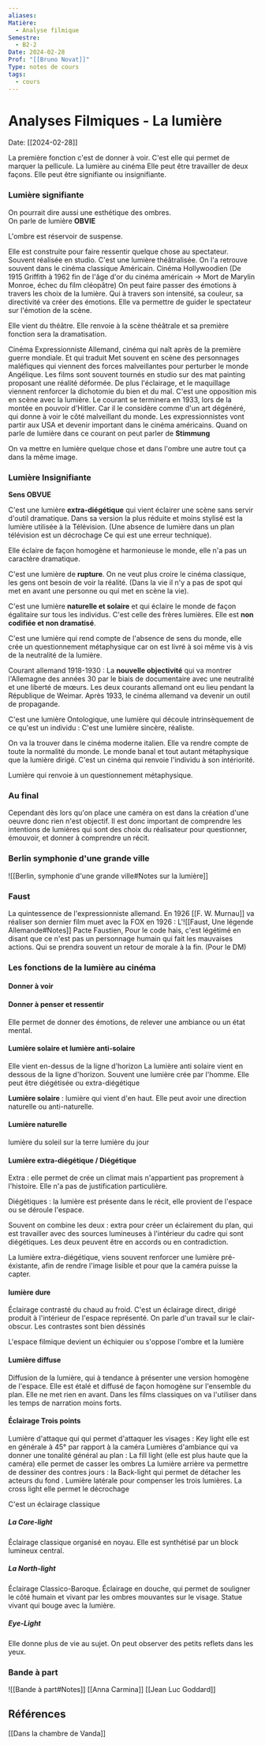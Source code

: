 ```yaml
---
aliases: 
Matière:
  - Analyse filmique
Semestre:
  - B2-2
Date: 2024-02-28
Prof: "[[Bruno Novat]]"
Type: notes de cours
tags:
  - cours
---
```

# Analyses Filmiques - La lumière
Date: [[2024-02-28]] 

La première fonction c'est de donner à voir. C'est elle qui permet de marquer la pellicule. 
La lumière au cinéma Elle peut être travailler de deux façons. 
Elle peut être signifiante ou insignifiante. 

### Lumière signifiante 
On pourrait dire aussi une esthétique des ombres.  
On parle de lumière **OBVIE**

L'ombre est réservoir de suspense.

Elle est construite pour faire ressentir quelque chose au spectateur. Souvent réalisée en studio. C'est une lumière théâtralisée. On l'a retrouve souvent dans le cinéma classique Américain. Cinéma Hollywoodien (De 1915 Griffith à 1962 fin de l'âge d'or du cinéma américain → Mort de Marylin Monroe, échec du film cléopâtre)
On peut faire passer des émotions à travers les choix de la lumière. Qui à travers son intensité, sa couleur, sa directivité va créer des émotions. 
Elle va permettre de guider le spectateur sur l'émotion de la scène. 

Elle vient du théâtre. Elle renvoie à la scène théâtrale et sa première fonction sera la dramatisation. 

Cinéma Expressionniste Allemand, cinéma qui naît après de la première guerre mondiale. Et qui traduit 
Met souvent en scène des personnages maléfiques qui viennent des forces malveillantes pour perturber le monde Angélique. 
Les films sont souvent tournés en studio sur des mat painting proposant une réalité déformée. De plus l'éclairage, et le maquillage viennent renforcer la dichotomie du bien et du mal. C'est une opposition mis en scène avec la lumière. 
Le courant se terminera en 1933, lors de la montée en pouvoir d'Hitler. Car il le considère comme d'un art dégénéré, qui donne à voir le côté malveillant du monde. 
Les expressionnistes vont partir aux USA et devenir important dans le cinéma américains. 
Quand on parle de lumière dans ce courant on peut parler de **Stimmung** 

On va mettre en lumière quelque chose et dans l'ombre une autre tout ça dans la même image. 

### Lumière Insignifiante 
**Sens OBVUE**

C'est une lumière **extra-diégétique** qui vient éclairer une scène sans servir d'outil dramatique. Dans sa version la plus réduite et moins stylisé est la lumière utilisée à la Télévision. (Une absence de lumière dans un plan télévision est un décrochage Ce qui est une erreur technique).

Elle éclaire de façon homogène et harmonieuse le monde, elle n'a pas un caractère dramatique. 

C'est une lumière de **rupture**. On ne veut plus croire le cinéma classique, les gens ont besoin de voir la réalité. (Dans la vie il n'y a pas de spot qui met en avant une personne ou qui met en scène la vie). 

C'est une lumière **naturelle et solaire** et qui éclaire le monde de façon égalitaire sur tous les individus. C'est celle des frères lumières. 
Elle est **non codifiée et non dramatisé**. 

C'est une lumière qui rend compte de l'absence de sens du monde, elle crée un questionnement métaphysique car on est livré à soi même vis à vis de la neutralité de la lumière. 

Courant allemand  1918-1930 : La **nouvelle objectivité** qui va montrer l'Allemagne des années 30 par le biais de documentaire avec une neutralité et une liberté de mœurs. 
Les deux courants allemand ont eu lieu pendant la République de Weimar. 
Après 1933, le cinéma allemand va devenir un outil de propagande. 



C'est une lumière Ontologique, une lumière qui découle intrinsèquement de ce qu'est un individu : C'est une lumière sincère, réaliste. 

On va la trouver dans le cinéma moderne italien. Elle va rendre compte de toute la normalité du monde. 
Le monde banal et tout autant métaphysique que la lumière dirigé. C'est un cinéma qui renvoie l'individu à son intériorité.

Lumière qui renvoie à un questionnement métaphysique. 

### Au final 

Cependant dès lors qu'on place une caméra on est dans la création d'une oeuvre donc rien n'est objectif. 
Il est donc important de comprendre les intentions de lumières qui sont des choix du réalisateur pour questionner, émouvoir, et donner à comprendre un récit. 
### Berlin symphonie d'une grande ville
![[Berlin, symphonie d'une grande ville#Notes sur la lumière]]
### Faust 
La quintessence de l'expressionniste allemand. 
En 1926 [[F. W. Murnau]] va réaliser son dernier film muet avec la FOX en 1926 : L'![[Faust, Une légende Allemande#Notes]]
Pacte Faustien, Pour le code hais, c'est légétimé en disant que ce n'est pas un personnage humain qui fait les mauvaises actions. Qui se prendra souvent un retour de morale à la fin. (Pour le DM)
### Les fonctions de la lumière au cinéma 
#### Donner à voir 
#### Donner à penser et ressentir 
Elle permet de donner des émotions, de relever une ambiance ou un état mental. 

#### Lumière solaire et lumière anti-solaire

Elle vient en-dessus de la ligne d'horizon
La lumière anti solaire vient en dessous de la ligne d'horizon. Souvent une lumière crée par l'homme. Elle peut être diégétisée ou extra-diégétique

**Lumière solaire** : lumière qui vient d'en haut. Elle peut avoir une direction naturelle ou anti-naturelle. 

#### Lumière naturelle
 lumière du soleil sur la terre lumière du jour
#### Lumière extra-diégétique / Diégétique 
Extra : elle permet de crée un climat mais n'appartient pas proprement à l'histoire. Elle n'a pas de justification particulière. 

Diégétiques : la lumière est présente dans le récit, elle provient de l'espace ou se déroule l'espace. 

Souvent on combine les deux : extra pour créer un éclairement du plan, qui est travailler avec des sources lumineuses à l'intérieur du cadre qui sont diégétiques. Les deux peuvent être en accords ou en contradiction. 

La lumière extra-diégétique, viens souvent renforcer une lumière pré-éxistante, afin de rendre l'image lisible et pour que la caméra puisse la capter.  
#### lumière dure
Éclairage contrasté du chaud au froid. C'est un éclairage direct, dirigé produit à l'intérieur de l'espace représenté. 
On parle d'un travail sur le clair-obscur. Les contrastes sont bien déssinés

L'espace filmique devient un échiquier ou s'oppose l'ombre et la lumière 
#### Lumière diffuse
Diffusion de la lumière, qui à tendance à présenter une version homogène de l'espace. Elle est étalé et diffusé de façon homogène sur l'ensemble du plan. Elle ne met rien en avant. 
Dans les films classiques on va l'utiliser dans les temps de narration moins forts. 

#### Éclairage Trois points
Lumière d'attaque qui qui permet d'attaquer les visages : Key light elle est en générale à 45° par rapport à la caméra 
Lumières d'ambiance qui va donner une tonalité général au plan : La fill light (elle est plus haute que la caméra) elle permet de casser les ombres
La lumière arrière va permettre de dessiner des contres jours : la Back-light qui permet de détacher les acteurs du fond . 
Lumière latérale pour compenser les trois lumières. La cross light elle permet le décrochage

C'est un éclairage classique 

##### La Core-light
Éclairage classique organisé en noyau. Elle est synthétisé par un block lumineux central. 

##### La North-light 
Éclairage Classico-Baroque. Éclairage en douche, qui permet de souligner le côté humain et vivant par les ombres mouvantes sur le visage. Statue vivant qui bouge avec la lumière. 

##### Eye-Light 
Elle donne plus de vie au sujet. On peut observer des petits reflets dans les yeux. 

### Bande à part
![[Bande à part#Notes]]
[[Anna Carmina]]
[[Jean Luc Goddard]]
## Références
[[Dans la chambre de Vanda]] 